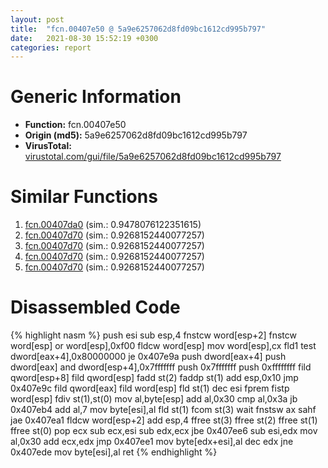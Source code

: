 ```yaml
---
layout: post
title:  "fcn.00407e50 @ 5a9e6257062d8fd09bc1612cd995b797"
date:   2021-08-30 15:52:19 +0300
categories: report
---
```


# Generic Information
- **Function:** fcn.00407e50
- **Origin (md5):** 5a9e6257062d8fd09bc1612cd995b797
- **VirusTotal:** [virustotal.com/gui/file/5a9e6257062d8fd09bc1612cd995b797][virustotal_ref]



# Similar Functions

1. [fcn.00407da0][similar_1_ref] (sim.: 0.9478076122351615)
2. [fcn.00407d70][similar_2_ref] (sim.: 0.9268152440077257)
3. [fcn.00407d70][similar_3_ref] (sim.: 0.9268152440077257)
4. [fcn.00407d70][similar_4_ref] (sim.: 0.9268152440077257)
5. [fcn.00407d70][similar_5_ref] (sim.: 0.9268152440077257)


# Disassembled Code

{% highlight nasm %}
push esi
sub esp,4
fnstcw word[esp+2]
fnstcw word[esp]
or word[esp],0xf00
fldcw word[esp]
mov word[esp],cx
fld1 
test dword[eax+4],0x80000000
je 0x407e9a
push dword[eax+4]
push dword[eax]
and dword[esp+4],0x7fffffff
push 0x7fffffff
push 0xffffffff
fild qword[esp+8]
fild qword[esp]
fadd st(2)
faddp st(1)
add esp,0x10
jmp 0x407e9c
fild qword[eax]
fild word[esp]
fld st(1)
dec esi
fprem 
fistp word[esp]
fdiv st(1),st(0)
mov al,byte[esp]
add al,0x30
cmp al,0x3a
jb 0x407eb4
add al,7
mov byte[esi],al
fld st(1)
fcom st(3)
wait 
fnstsw ax
sahf 
jae 0x407ea1
fldcw word[esp+2]
add esp,4
ffree st(3)
ffree st(2)
ffree st(1)
ffree st(0)
pop ecx
sub ecx,esi
sub edx,ecx
jbe 0x407ee6
sub esi,edx
mov al,0x30
add ecx,edx
jmp 0x407ee1
mov byte[edx+esi],al
dec edx
jne 0x407ede
mov byte[esi],al
ret 
{% endhighlight %}


[similar_1_ref]: /report/fcn.00407da0@2ba145d6678d721baeb8d825fab7c600
[similar_2_ref]: /report/fcn.00407d70@c4f32fc9d3680d79e17e52694f7c500f
[similar_3_ref]: /report/fcn.00407d70@5a9e6257062d8fd09bc1612cd995b797
[similar_4_ref]: /report/fcn.00407d70@6e87b7ccbd19229e0b0b6b0b21948a18
[similar_5_ref]: /report/fcn.00407d70@0ad8edd40a874a1aec993fe82d20aeec
[virustotal_ref]: https://www.virustotal.com/gui/file/5a9e6257062d8fd09bc1612cd995b797